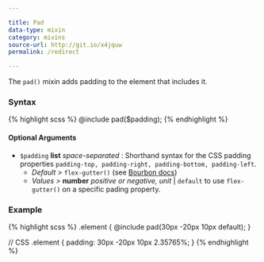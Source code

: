 ```yaml
---

title: Pad
data-type: mixin
category: mixins
source-url: http://git.io/x4jquw
permalink: /redirect

---
```


The `pad()` mixin adds padding to the element that includes it.

### Syntax

{% highlight scss %}
@include pad($padding);
{% endhighlight %}

#### Optional Arguments

- `$padding` **list** *space-separated* : Shorthand syntax for the CSS padding properties `padding-top, padding-right, padding-bottom, padding-left`.
  - *Default >* `flex-gutter()` (see [Bourbon docs](http://bourbon.io/docs/#flex-grid))
  - *Values >* **number** *positive or negative, unit* | `default` to use `flex-gutter()` on a specific pading property.

### Example

{% highlight scss %}
.element {
  @include pad(30px -20px 10px default);
}

// CSS
.element {
  padding: 30px -20px 10px 2.35765%;
}
{% endhighlight %}
